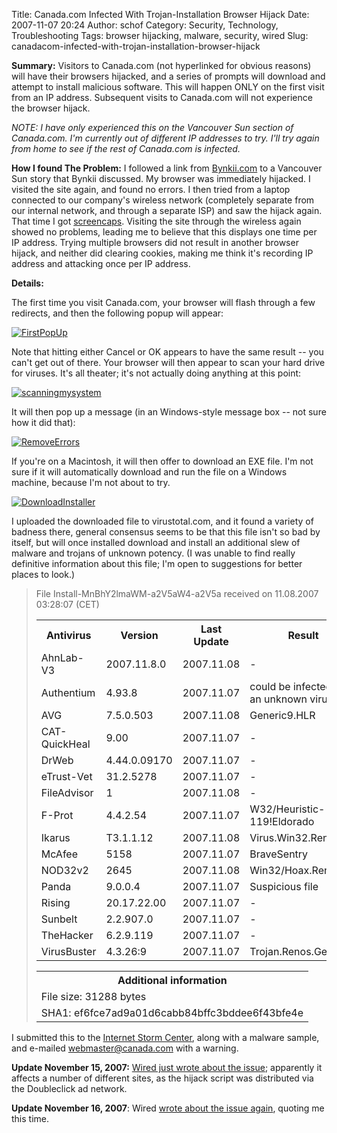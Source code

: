 Title: Canada.com Infected With Trojan-Installation Browser Hijack
Date: 2007-11-07 20:24
Author: schof
Category: Security, Technology, Troubleshooting
Tags: browser hijacking, malware, security, wired
Slug: canadacom-infected-with-trojan-installation-browser-hijack

**Summary:** Visitors to Canada.com (not hyperlinked for obvious
reasons) will have their browsers hijacked, and a series of prompts will
download and attempt to install malicious software. This will happen
ONLY on the first visit from an IP address. Subsequent visits to
Canada.com will not experience the browser hijack.

*NOTE: I have only experienced this on the Vancouver Sun section of
Canada.com. I'm currently out of different IP addresses to try. I'll try
again from home to see if the rest of Canada.com is infected.*

**How I found The Problem:** I followed a link from
[Bynkii.com](http://Bynkii.com) to a Vancouver Sun story that Bynkii
discussed. My browser was immediately hijacked. I visited the site
again, and found no errors. I then tried from a laptop connected to our
company's wireless network (completely separate from our internal
network, and through a separate ISP) and saw the hijack again. That time
I got
[screencaps](http://flickr.com/photos/schof/sets/72157603001488073/).
Visiting the site through the wireless again showed no problems, leading
me to believe that this displays one time per IP address. Trying
multiple browsers did not result in another browser hijack, and neither
did clearing cookies, making me think it's recording IP address and
attacking once per IP address.

**Details:**

The first time you visit Canada.com, your browser will flash through a
few redirects, and then the following popup will appear:  

[![FirstPopUp](http://farm3.static.flickr.com/2273/1911230563_b7e7d02adc_o.png)](http://www.flickr.com/photos/schof/1911230563/ "Photo Sharing")

Note that hitting either Cancel or OK appears to have the same result --
you can't get out of there. Your browser will then appear to scan your
hard drive for viruses. It's all theater; it's not actually doing
anything at this point:

[![scanningmysystem](http://farm3.static.flickr.com/2413/1912063850_5564a68325.jpg)](http://www.flickr.com/photos/schof/1912063850/ "Photo Sharing")

It will then pop up a message (in an Windows-style message box -- not
sure how it did that):

[![RemoveErrors](http://farm3.static.flickr.com/2227/1912064916_c6dfaba36f.jpg)](http://www.flickr.com/photos/schof/1912064916/ "Photo Sharing")

If you're on a Macintosh, it will then offer to download an EXE file.
I'm not sure if it will automatically download and run the file on a
Windows machine, because I'm not about to try.

[![DownloadInstaller](http://farm3.static.flickr.com/2044/1911232457_6dde35973b.jpg)](http://www.flickr.com/photos/schof/1911232457/ "Photo Sharing")

I uploaded the downloaded file to virustotal.com, and it found a variety
of badness there, general consensus seems to be that this file isn't so
bad by itself, but will once installed download and install an
additional slew of malware and trojans of unknown potency. (I was unable
to find really definitive information about this file; I'm open to
suggestions for better places to look.)

> File <span id="status_nombre">Install-MnBhY2lmaWM-a2V5aW4-a2V5a</span>
> received on <span id="status_fecha">11.08.2007 03:28:07 (CET)</span>
>
> <table id="tablaMotores" width="550" border="0" cellspacing="0" cellpadding="0">
> <tbody>
> <tr>
> <th>
> Antivirus
>
> </th>
> <th>
> Version
>
> </th>
> <th>
> Last Update
>
> </th>
> <th>
> Result
>
> </th>
> </tr>
> <tr>
> <td>
> AhnLab-V3
>
> </td>
> <td>
> 2007.11.8.0
>
> </td>
> <td>
> 2007.11.08
>
> </td>
> <td>
> -
>
> </td>
> </tr>
> <tr>
> <td>
> Authentium
>
> </td>
> <td>
> 4.93.8
>
> </td>
> <td>
> 2007.11.07
>
> </td>
> <td class="positivo">
> could be infected with an unknown virus
>
> </td>
> </tr>
> <tr>
> <td>
> AVG
>
> </td>
> <td>
> 7.5.0.503
>
> </td>
> <td>
> 2007.11.08
>
> </td>
> <td class="positivo">
> Generic9.HLR
>
> </td>
> </tr>
> <tr>
> <td>
> CAT-QuickHeal
>
> </td>
> <td>
> 9.00
>
> </td>
> <td>
> 2007.11.07
>
> </td>
> <td>
> -
>
> </td>
> </tr>
> <tr>
> <td>
> DrWeb
>
> </td>
> <td>
> 4.44.0.09170
>
> </td>
> <td>
> 2007.11.07
>
> </td>
> <td>
> -
>
> </td>
> </tr>
> <tr>
> <td>
> eTrust-Vet
>
> </td>
> <td>
> 31.2.5278
>
> </td>
> <td>
> 2007.11.07
>
> </td>
> <td>
> -
>
> </td>
> </tr>
> <tr>
> <td>
> FileAdvisor
>
> </td>
> <td>
> 1
>
> </td>
> <td>
> 2007.11.08
>
> </td>
> <td>
> -
>
> </td>
> </tr>
> <tr>
> <td>
> F-Prot
>
> </td>
> <td>
> 4.4.2.54
>
> </td>
> <td>
> 2007.11.07
>
> </td>
> <td class="positivo">
> W32/Heuristic-119!Eldorado
>
> </td>
> </tr>
> <tr>
> <td>
> Ikarus
>
> </td>
> <td>
> T3.1.1.12
>
> </td>
> <td>
> 2007.11.08
>
> </td>
> <td class="positivo">
> Virus.Win32.Renos.AE
>
> </td>
> </tr>
> <tr>
> <td>
> McAfee
>
> </td>
> <td>
> 5158
>
> </td>
> <td>
> 2007.11.07
>
> </td>
> <td class="positivo">
> BraveSentry
>
> </td>
> </tr>
> <tr>
> <td>
> NOD32v2
>
> </td>
> <td>
> 2645
>
> </td>
> <td>
> 2007.11.08
>
> </td>
> <td class="positivo">
> Win32/Hoax.Renos.PY
>
> </td>
> </tr>
> <tr>
> <td>
> Panda
>
> </td>
> <td>
> 9.0.0.4
>
> </td>
> <td>
> 2007.11.07
>
> </td>
> <td class="positivo">
> Suspicious file
>
> </td>
> </tr>
> <tr>
> <td>
> Rising
>
> </td>
> <td>
> 20.17.22.00
>
> </td>
> <td>
> 2007.11.07
>
> </td>
> <td>
> -
>
> </td>
> </tr>
> <tr>
> <td>
> Sunbelt
>
> </td>
> <td>
> 2.2.907.0
>
> </td>
> <td>
> 2007.11.07
>
> </td>
> <td>
> -
>
> </td>
> </tr>
> <tr>
> <td>
> TheHacker
>
> </td>
> <td>
> 6.2.9.119
>
> </td>
> <td>
> 2007.11.07
>
> </td>
> <td>
> -
>
> </td>
> </tr>
> <tr>
> <td>
> VirusBuster
>
> </td>
> <td>
> 4.3.26:9
>
> </td>
> <td>
> 2007.11.07
>
> </td>
> <td class="positivo">
> Trojan.Renos.Gen.2
>
> </td>
> </tr>
> </tbody>
> </table>
> <table id="tablaInformacion" width="550" border="0" cellspacing="0" cellpadding="0">
> <tbody>
> <tr>
> <th>
> Additional information
>
> </th>
> </tr>
> <tr>
> <td>
> File size: 31288 bytes
>
> </td>
> </tr>
> <tr>
> <td>
> SHA1: ef6fce7ad9a01d6cabb84bffc3bddee6f43bfe4e
>
> </td>
> </tr>
> </tbody>
> </table>

I submitted this to the [Internet Storm Center](http://isc.sans.org/),
along with a malware sample, and e-mailed webmaster@canada.com with a
warning.

**Update November 15, 2007:** [Wired just wrote about the
issue](http://blog.wired.com/business/2007/11/doubleclick-red.html);
apparently it affects a number of different sites, as the hijack script
was distributed via the Doubleclick ad network.

**Update November 16, 2007**: Wired [wrote about the issue
again](http://www.wired.com/techbiz/media/news/2007/11/doubleclick),
quoting me this time.

